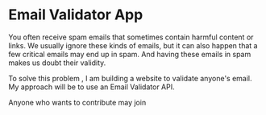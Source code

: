 # Email Validator App 
You often receive spam emails that sometimes contain harmful content or links. We usually ignore these kinds of emails, but it can also happen that a few critical emails may end up in spam. And having these emails in spam makes us doubt their validity.

To solve this problem , I am building a website to validate anyone's email.
My approach will be to use an Email Validator API.


Anyone who wants to contribute may join
